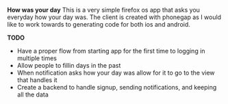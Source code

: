 __How was your day__
This is a very simple firefox os app that asks you everyday how your day was.  The client is created with phonegap as I would like to work towards to generating code for both ios and android.

__TODO__
- Have a proper flow from starting app for the first time to logging in multiple times
- Allow people to fillin days in the past
- When notification asks how your day was allow for it to go to the view that handles it
- Create a backend to handle signup, sending notifications, and keeping all the data